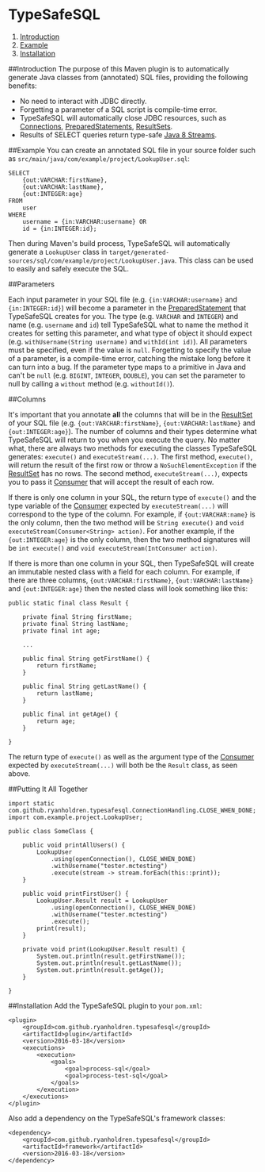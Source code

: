 # TypeSafeSQL
1. [Introduction](#introduction)
2. [Example](#example)
3. [Installation](#installation)

##Introduction
The purpose of this Maven plugin is to automatically generate Java classes from (annotated) SQL files, providing the following benefits:
* No need to interact with JDBC directly.
* Forgetting a parameter of a SQL script is compile-time error.
* TypeSafeSQL will automatically close JDBC resources, such as [Connections](https://docs.oracle.com/javase/8/docs/api/java/sql/Connection.html), [PreparedStatements](https://docs.oracle.com/javase/7/docs/api/java/sql/PreparedStatement.html), [ResultSets](https://docs.oracle.com/javase/7/docs/api/java/sql/ResultSet.html).
* Results of SELECT queries return type-safe [Java 8 Streams](https://docs.oracle.com/javase/8/docs/api/java/util/stream/package-summary.html).

##Example
You can create an annotated SQL file in your source folder such as ```src/main/java/com/example/project/LookupUser.sql```:
```
SELECT
	{out:VARCHAR:firstName},
	{out:VARCHAR:lastName},
	{out:INTEGER:age}
FROM
	user
WHERE
	username = {in:VARCHAR:username} OR
	id = {in:INTEGER:id};
```
Then during Maven's build process, TypeSafeSQL will automatically generate a ```LookupUser``` class in ```target/generated-sources/sql/com/example/project/LookupUser.java```. This class can be used to easily and safely execute the SQL.

##Parameters

Each input parameter in your SQL file (e.g. ```{in:VARCHAR:username}``` and ```{in:INTEGER:id}```) will become a parameter in the [PreparedStatement](https://docs.oracle.com/javase/7/docs/api/java/sql/PreparedStatement.html) that TypeSafeSQL creates for you. The type (e.g. ```VARCHAR``` and ```INTEGER```) and name (e.g. ```username``` and ```id```) tell TypeSafeSQL what to name the method it creates for setting this parameter, and what type of object it should expect (e.g. ```withUsername(String username)``` and ```withId(int id)```). All parameters must be specified, even if the value is ```null```. Forgetting to specify the value of a parameter, is a compile-time error, catching the mistake long before it can turn into a bug. If the parameter type maps to a primitive in Java and can't be ```null``` (e.g. ```BIGINT```, ```INTEGER```, ```DOUBLE```), you can set the parameter to null by calling a ```without``` method (e.g. ```withoutId()```).

##Columns

It's important that you annotate **all** the columns that will be in the [ResultSet](https://docs.oracle.com/javase/7/docs/api/java/sql/ResultSet.html) of your SQL file (e.g. ```{out:VARCHAR:firstName}```, ```{out:VARCHAR:lastName}``` and ```{out:INTEGER:age}```). The number of columns and their types determine what TypeSafeSQL will return to you when you execute the query. No matter what, there are always two methods for executing the classes TypeSafeSQL generates: ```execute()``` and ```executeStream(...)```. The first method, ```execute()```, will return the result of the first row or throw a ```NoSuchElementException``` if the [ResultSet](https://docs.oracle.com/javase/7/docs/api/java/sql/ResultSet.html) has no rows. The second method, ```executeStream(...)```, expects you to pass it [Consumer](https://docs.oracle.com/javase/8/docs/api/java/util/function/Consumer.html) that will accept the result of each row.

If there is only one column in your SQL, the return type of ```execute()``` and the type variable of the [Consumer](https://docs.oracle.com/javase/8/docs/api/java/util/function/Consumer.html) expected by ```executeStream(...)``` will correspond to the type of the column. For example, if ```{out:VARCHAR:name}``` is the only column, then the two method will be ```String execute()``` and ```void executeStream(Consumer<String> action)```. For another example, if the ```{out:INTEGER:age}``` is the only column, then the two method signatures will be ```int execute()``` and ```void executeStream(IntConsumer action)```.

If there is more than one column in your SQL, then TypeSafeSQL will create an immutable nested class with a field for each column. For example, if there are three columns, ```{out:VARCHAR:firstName}```, ```{out:VARCHAR:lastName}``` and ```{out:INTEGER:age}``` then the nested class will look something like this:

```
public static final class Result {
		
	private final String firstName;
	private final String lastName;
	private final int age;
	
	...
	
	public final String getFirstName() {
		return firstName;
	}
	
	public final String getLastName() {
		return lastName;
	}
	
	public final int getAge() {
		return age;
	}
	
}
```

The return type of ```execute()``` as well as the argument type of the [Consumer](https://docs.oracle.com/javase/8/docs/api/java/util/function/Consumer.html) expected by ```executeStream(...)``` will both be the ```Result``` class, as seen above.

##Putting It All Together

```
import static com.github.ryanholdren.typesafesql.ConnectionHandling.CLOSE_WHEN_DONE;
import com.example.project.LookupUser;

public class SomeClass {

	public void printAllUsers() {
		LookupUser
			.using(openConnection(), CLOSE_WHEN_DONE)
			.withUsername("tester.mctesting")
			.execute(stream -> stream.forEach(this::print));
	}

	public void printFirstUser() {
		LookupUser.Result result = LookupUser
			.using(openConnection(), CLOSE_WHEN_DONE)
			.withUsername("tester.mctesting")
			.execute();
		print(result);
	}

	private void print(LookupUser.Result result) {
		System.out.println(result.getFirstName());
		System.out.println(result.getLastName());
		System.out.println(result.getAge());
	}

}
```

##Installation
Add the TypeSafeSQL plugin to your ```pom.xml```:
```
<plugin>
	<groupId>com.github.ryanholdren.typesafesql</groupId>
	<artifactId>plugin</artifactId>
	<version>2016-03-18</version>
	<executions>
		<execution>
			<goals>
				<goal>process-sql</goal>
				<goal>process-test-sql</goal>
			</goals>
		</execution>
	</executions>
</plugin>
```
Also add a dependency on the TypeSafeSQL's framework classes:
```
<dependency>
	<groupId>com.github.ryanholdren.typesafesql</groupId>
	<artifactId>framework</artifactId>
	<version>2016-03-18</version>
</dependency>
```
